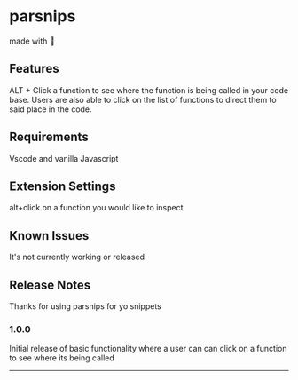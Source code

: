 # parsnips 

made with 🍵

## Features

ALT + Click a function to see where the function is being called in your code base.
Users are also able to click on the list of functions to direct them to said place in the code.

## Requirements

Vscode and vanilla Javascript

## Extension Settings

alt+click on a function you would like to inspect

## Known Issues

It's not currently working or released

## Release Notes

Thanks for using parsnips for yo snippets

### 1.0.0

Initial release of basic functionality where a user can can click on a function to see where its being called



-----------------------------------------------------------------------------------------------------------
